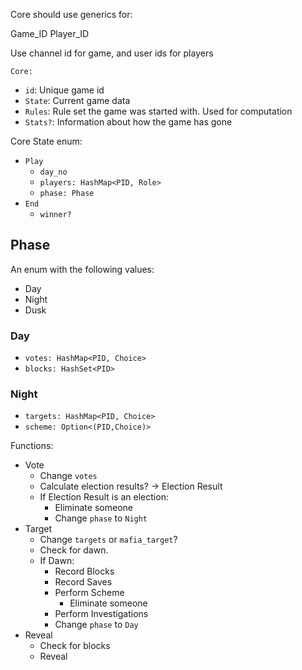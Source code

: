 
Core should use generics for:

Game_ID
Player_ID

Use channel id for game, and user ids for players

`Core:`
- `id`: Unique game id
- `State`: Current game data
- `Rules`: Rule set the game was started with. Used for computation
- `Stats?`: Information about how the game has gone

Core State enum:
- `Play`
	- `day_no`
	- `players: HashMap<PID, Role>`
	- `phase: Phase`
- `End`
	- `winner?`

## Phase
An enum with the following values:
- Day
- Night
- Dusk

### Day
- `votes: HashMap<PID, Choice>`
- `blocks: HashSet<PID>`
### Night
- `targets: HashMap<PID, Choice>`
- `scheme: Option<(PID,Choice)>`


Functions:
- Vote
	- Change `votes`
	- Calculate election results? -> Election Result
	- If Election Result is an election:
		- Eliminate someone
		- Change `phase` to `Night`
- Target
	- Change `targets` or `mafia_target`?
	- Check for dawn.
	- If Dawn:
		- Record Blocks
		- Record Saves
		- Perform Scheme
			- Eliminate someone
		- Perform Investigations
		- Change `phase` to `Day`
- Reveal
	- Check for blocks
	- Reveal


